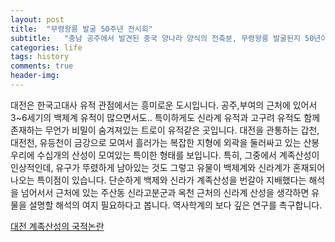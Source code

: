 ```yaml
---
layout: post
title:  "무령왕릉 발굴 50주년 전시회"
subtitle:   "충남 공주에서 발견된 중국 양나라 양식의 전축분, 무령왕릉 발굴된지 50년이 지났다."
categories: life
tags: history
comments: true
header-img: 
---
```


대전은 한국고대사 유적 관점에서는 흥미로운 도시입니다.
공주,부여의 근처에 있어서 3~6세기의 백제계 유적이 많으면서도..
특이하게도 신라계 유적과 고구려 유적도 함께 존재하는 무언가 비밀이 숨겨져있는 트로이 유적같은 곳입니다.
대전을 관통하는 갑천, 대전천, 유등천이 금강으로 모여서 흘러가는 복잡한 지형에 외곽을 둘러싸고 있는 산봉우리에 수십개의 산성이 모여있는 특이한 형태를 보입니다. 
특히, 그중에서 계족산성이 인상적인데, 유구가 뚜렸하게 남아있는 것도 그렇고 유물이 백제계와 신라계가 혼재되어 나오는 특이점이 있습니다. 
단순하게 백제와 신라가 계족산성을 번갈아 지배했다는 해석을 넘어서서 근처에 있는 주산동 신라고분군과 옥천 근처의 신라계 산성을 생각하면 유물을 설명할 해석의 여지 필요하다고 봅니다.
역사학계의 보다 깊은 연구를 촉구합니다.

 [대전 계족산성의 국적논란](https://www.khan.co.kr/view.html?art_id=200604301720541&sec_id=960201#c2b)
 
 
    
 
 
 
